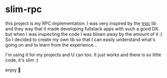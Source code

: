 # slim-rpc
this project is my RPC implementation.
I was very inspired by the [trpc](https://github.com/trpc/trpc) lib and they way that it made
developing fullstack apps with such a good DX.
but when I was inspecting the code I was blown away by the amount of it :)
So I decided to create my own lib so that I can easily understand  what's going on
and to learn from the experience...

I'm using it for my projects and U can too.
It just works and there is so little code, it's slim :)

enjoy :partying_face: